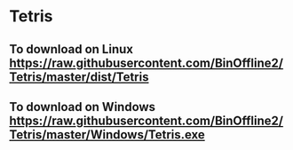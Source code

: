 # Tetris
## To download on Linux https://raw.githubusercontent.com/BinOffline2/Tetris/master/dist/Tetris
## To download on Windows https://raw.githubusercontent.com/BinOffline2/Tetris/master/Windows/Tetris.exe
